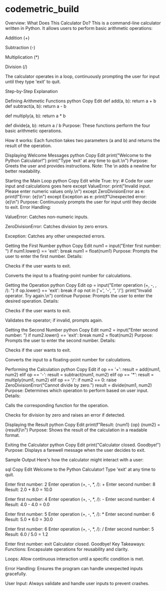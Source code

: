# codemetric_build
Overview: What Does This Calculator Do? This is a command-line calculator written in Python. It allows users to perform basic arithmetic operations:

Addition (+)

Subtraction (-)

Multiplication (*)

Division (/)

The calculator operates in a loop, continuously prompting the user for input until they type 'exit' to quit.

Step-by-Step Explanation

Defining Arithmetic Functions python Copy Edit def add(a, b): return a + b
def subtract(a, b): return a - b

def multiply(a, b): return a * b

def divide(a, b): return a / b Purpose: These functions perform the four basic arithmetic operations.

How it works: Each function takes two parameters (a and b) and returns the result of the operation.

Displaying Welcome Messages python Copy Edit print("Welcome to the Python Calculator!") print("Type 'exit' at any time to quit.\n") Purpose: Greets the user and provides instructions.
Note: The \n adds a newline for better readability.

Starting the Main Loop python Copy Edit while True: try: # Code for user input and calculations goes here except ValueError: print("Invalid input. Please enter numeric values only.\n") except ZeroDivisionError as e: print(f"Error: {e}\n") except Exception as e: print(f"Unexpected error: {e}\n") Purpose: Continuously prompts the user for input until they decide to exit.
Error Handling:

ValueError: Catches non-numeric inputs.

ZeroDivisionError: Catches division by zero errors.

Exception: Catches any other unexpected errors.

Getting the First Number python Copy Edit num1 = input("Enter first number: ") if num1.lower() == 'exit': break num1 = float(num1) Purpose: Prompts the user to enter the first number.
Details:

Checks if the user wants to exit.

Converts the input to a floating-point number for calculations.

Getting the Operation python Copy Edit op = input("Enter operation (+, -, , /): ") if op.lower() == 'exit': break if op not in ['+', '-', '', '/']: print("Invalid operator. Try again.\n") continue Purpose: Prompts the user to enter the desired operation.
Details:

Checks if the user wants to exit.

Validates the operator; if invalid, prompts again.

Getting the Second Number python Copy Edit num2 = input("Enter second number: ") if num2.lower() == 'exit': break num2 = float(num2) Purpose: Prompts the user to enter the second number.
Details:

Checks if the user wants to exit.

Converts the input to a floating-point number for calculations.

Performing the Calculation python Copy Edit if op == '+': result = add(num1, num2) elif op == '-': result = subtract(num1, num2) elif op == '*': result = multiply(num1, num2) elif op == '/': if num2 == 0: raise ZeroDivisionError("Cannot divide by zero.") result = divide(num1, num2) Purpose: Determines which operation to perform based on user input.
Details:

Calls the corresponding function for the operation.

Checks for division by zero and raises an error if detected.

Displaying the Result python Copy Edit print(f"Result: {num1} {op} {num2} = {result}\n") Purpose: Shows the result of the calculation in a readable format.

Exiting the Calculator python Copy Edit print("Calculator closed. Goodbye!") Purpose: Displays a farewell message when the user decides to exit.

 Sample Output Here's how the calculator might interact with a user:

sql Copy Edit Welcome to the Python Calculator! Type 'exit' at any time to quit.

Enter first number: 2 Enter operation (+, -, *, /): + Enter second number: 8 Result: 2.0 + 8.0 = 10.0

Enter first number: 4 Enter operation (+, -, *, /): - Enter second number: 4 Result: 4.0 - 4.0 = 0.0

Enter first number: 5 Enter operation (+, -, *, /): * Enter second number: 6 Result: 5.0 * 6.0 = 30.0

Enter first number: 6 Enter operation (+, -, *, /): / Enter second number: 5 Result: 6.0 / 5.0 = 1.2

Enter first number: exit Calculator closed. Goodbye! Key Takeaways: Functions: Encapsulate operations for reusability and clarity.

Loops: Allow continuous interaction until a specific condition is met.

Error Handling: Ensures the program can handle unexpected inputs gracefully.

User Input: Always validate and handle user inputs to prevent crashes.
